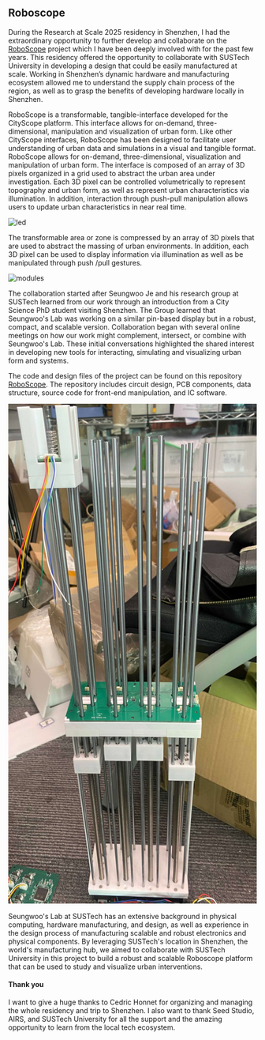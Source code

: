 ## Roboscope


During the Research at Scale 2025 residency in Shenzhen, I had the extraordinary opportunity to further develop and collaborate on the [RoboScope](https://www.media.mit.edu/projects/roboscope/overview/) project which I have been deeply involved with for the past few years. This residency offered the opportunity to collaborate with SUSTech University in developing a design that could be easily manufactured at scale. Working in Shenzhen’s dynamic hardware and manufacturing  ecosystem allowed me to understand the supply chain process of the region, as well as  to grasp the benefits of developing hardware locally in Shenzhen.

RoboScope is a transformable, tangible-interface developed for the CityScope platform. This interface allows for on-demand, three-dimensional, manipulation and visualization of urban form. Like other CityScope interfaces, RoboScope has been designed to facilitate user understanding of urban data and simulations in a visual and tangible format.
RoboScope  allows for on-demand, three-dimensional, visualization and manipulation of urban form. The interface is composed of an array of 3D pixels organized in a grid used to abstract the urban area under investigation. Each 3D pixel can be controlled volumetrically to represent topography and urban form, as well as represent urban characteristics via  illumination. In addition, interaction through push-pull manipulation allows users to update urban characteristics in near real time.

![led](ezgif.com-gif-maker.gif.1400x1400.gif)

The transformable area or zone is compressed by an array of 3D pixels that are used to abstract the massing of urban environments. In addition, each 3D pixel can be used to display information via illumination as well as be manipulated through push /pull gestures.

![modules](modules.gif.1400x1400.gif)

The collaboration started after Seungwoo Je and his research group at SUSTech learned from our work through an introduction from a City Science PhD student visiting Shenzhen. The Group learned that Seungwoo's Lab was working on a similar pin-based display but in a robust, compact, and scalable version. Collaboration began with several online meetings on how our work might complement, intersect, or combine with Seungwoo's Lab. These initial conversations highlighted the shared interest in developing new tools for interacting, simulating and visualizing urban form and systems.


The code and design files of the project can be found on this repository  [RoboScope](https://www.media.mit.edu/projects/roboscope/overview/). The repository includes circuit design, PCB components, data structure, source code for front-end manipulation, and IC software.

![Sustech Robot](sustech_robo_02.jpg)

Seungwoo's Lab at SUSTech has an extensive background in physical computing, hardware manufacturing, and design, as well as experience in the design process of manufacturing scalable and robust electronics and physical components. By leveraging SUSTech's location in Shenzhen, the world's manufacturing hub, we aimed to collaborate with SUSTech University in this project to build a robust and scalable Roboscope platform that can be used to study and visualize urban interventions.


#### Thank you
I want to give a huge thanks to Cedric Honnet for organizing and managing the whole residency and trip to Shenzhen. I also want to thank Seed Studio, AIRS, and SUSTech University for all the support and the amazing opportunity to learn from the local tech ecosystem.
